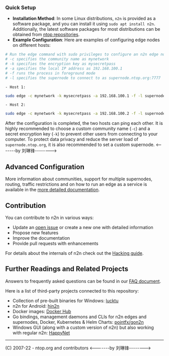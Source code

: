 <!-- by 文荣平  -->
### Quick Setup
- **Installation Method**: In some Linux distributions, `n2n` is provided as a software package, and you can install it using `sudo apt install n2n`. Additionally, the latest software packages for most distributions can be obtained from [ntop repositories](http://packages.ntop.org/).
- **Example Configuration**: Here are examples of configuring edge nodes on different hosts:
```sh
# Run the edge command with sudo privileges to configure an n2n edge node
# -c specifies the community name as mynetwork
# -k specifies the encryption key as mysecretpass
# -a specifies the local IP address as 192.168.100.1
# -f runs the process in foreground mode
# -l specifies the supernode to connect to as supernode.ntop.org:7777
```
    - Host 1:
```sh
sudo edge -c mynetwork -k mysecretpass -a 192.168.100.1 -f -l supernode.ntop.org:7777
```
    - Host 2:
```sh
sudo edge -c mynetwork -k mysecretpass -a 192.168.100.2 -f -l supernode.ntop.org:7777
```

After the configuration is completed, the two hosts can ping each other. It is highly recommended to choose a custom community name (`-c`) and a secret encryption key (`-k`) to prevent other users from connecting to your computer. To protect data privacy and reduce the server load of `supernode.ntop.org`, it is also recommended to set a custom supernode. 
<-------by 刘琳锋-------->
## Advanced Configuration

More information about communities, support for multiple supernodes, routing, traffic restrictions and on how to run an edge as 
a service is available in the [more detailed documentation](doc/Advanced.md).


## Contribution

You can contribute to n2n in various ways:

- Update an [open issue](https://github.com/ntop/n2n/issues) or create a new one with detailed information
- Propose new features
- Improve the documentation
- Provide pull requests with enhancements

For details about the internals of n2n check out the [Hacking guide](https://github.com/ntop/n2n/blob/dev/doc/Hacking.md).


## Further Readings and Related Projects

Answers to frequently asked questions can be found in our [FAQ document](https://github.com/ntop/n2n/blob/dev/doc/Faq.md).

Here is a list of third-party projects connected to this repository:

- Collection of pre-built binaries for Windows: [lucktu](https://github.com/lucktu/n2n)
- n2n for Android: [hin2n](https://github.com/switch-iot/hin2n)
- Docker images: [Docker Hub](https://hub.docker.com/r/supermock/supernode/)
- Go bindings, management daemons and CLIs for n2n edges and supernodes, Docker, Kubernetes & Helm Charts: [pojntfx/gon2n](https://pojntfx.github.io/gon2n/)
- Windows GUI (along with a custom version of n2n) but also working with regular n2n: [HappyNet](https://github.com/happynclient/happynwindows)

---

(C) 2007-22 - ntop.org and contributors
<-------by 刘琳锋-------->
